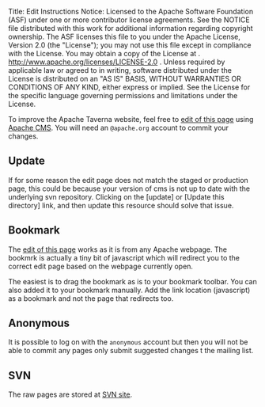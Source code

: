 Title:     Edit Instructions
Notice:    Licensed to the Apache Software Foundation (ASF) under one
           or more contributor license agreements.  See the NOTICE file
           distributed with this work for additional information
           regarding copyright ownership.  The ASF licenses this file
           to you under the Apache License, Version 2.0 (the
           "License"); you may not use this file except in compliance
           with the License.  You may obtain a copy of the License at
           .
             http://www.apache.org/licenses/LICENSE-2.0
           .
           Unless required by applicable law or agreed to in writing,
           software distributed under the License is distributed on an
           "AS IS" BASIS, WITHOUT WARRANTIES OR CONDITIONS OF ANY
           KIND, either express or implied.  See the License for the
           specific language governing permissions and limitations
           under the License.

To improve the Apache Taverna website, feel free to 
<a href="javascript:void(location.href='https://cms.apache.org/redirect?uri='+escape(location.href))">
edit of this page</a> using <a href="http://www.apache.org/dev/cmsref.html">Apache CMS</a>. 
You will need an <code>@apache.org</code> account to commit your changes.

Update
------
If for some reason the edit page does not match the staged or production page, 
this could be because your version of cms is not up to date with the underlying svn repository.
Clicking on the [update] or [Update this directory] link, and then update this resource should solve that issue.

Bookmark
--------
The <a href="javascript:void(location.href='https://cms.apache.org/redirect?uri='+escape(location.href))">
edit of this page</a> works as it is from any Apache webpage. 
The bookmrk is actually a tiny bit of javascript which will redirect you to the correct edit page based on the webpage currently open.

The easiest is to drag the bookmark as is to your bookmark toolbar. You can also added it to your bookmark manually. 
Add the link location (javascript) as a bookmark and not the page that redirects too.

Anonymous
---------
It is possible to log on with the <code>anonymous</code> account but then you will not be able to commit any pages 
only submit suggested changes t the mailing list.

SVN
---
The raw pages are stored at <a href="http://svn.apache.org/repos/asf/incubator/taverna/site/">SVN site</a>.
